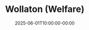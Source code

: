 ---
title: "Wollaton (Welfare)"
date: 2025-06-01T10:00:00-00:00
lng: "-1.2099768818228345"
lat: "52.948222983914825"
---